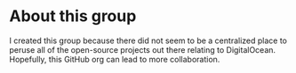 About this group
================

I created this group because there did not seem to be a centralized place to peruse all of the open-source projects out there relating to DigitalOcean. Hopefully, this GitHub org can lead to more collaboration.
